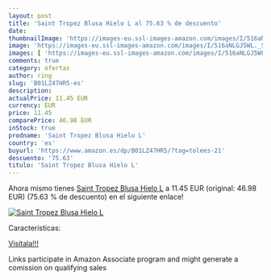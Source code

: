 ```yaml
---
layout: post
title: 'Saint Tropez Blusa Hielo L al 75.63 % de descuento'
date: 
thumbnailImage: 'https://images-eu.ssl-images-amazon.com/images/I/516aNLGJ5WL._SL200_.jpg'
image: 'https://images-eu.ssl-images-amazon.com/images/I/516aNLGJ5WL._SL200_.jpg'
images: [ 'https://images-eu.ssl-images-amazon.com/images/I/516aNLGJ5WL._SL200_.jpg' ]
comments: true
category: ofertas
author: ring
slug: 'B01LZ47HR5-es'
description:
actualPrice: 11.45 EUR
currency: EUR
price: 11.45
comparePrice: 46.98 EUR
inStock: true
prodname: 'Saint Tropez Blusa Hielo L'
country: 'es'
buyurl: 'https://www.amazon.es/dp/B01LZ47HR5/?tag=tolees-21'
descuento: '75.63'
titulo: 'Saint Tropez Blusa Hielo L'
---
```


Ahora mismo tienes [Saint Tropez Blusa Hielo L](https://www.amazon.es/dp/B01LZ47HR5/?tag=tolees-21) a 11.45 EUR (original: 46.98 EUR) (75.63 %  de descuento) en el siguiente enlace!

[![Saint Tropez Blusa Hielo L](https://images-eu.ssl-images-amazon.com/images/I/516aNLGJ5WL._SL200_.jpg)](https://www.amazon.es/dp/B01LZ47HR5/?tag=tolees-21)

Características:


[Visítala!!!](https://www.amazon.es/dp/B01LZ47HR5/?tag=tolees-21)

Links participate in Amazon Associate program and might generate a comission on qualifying sales
